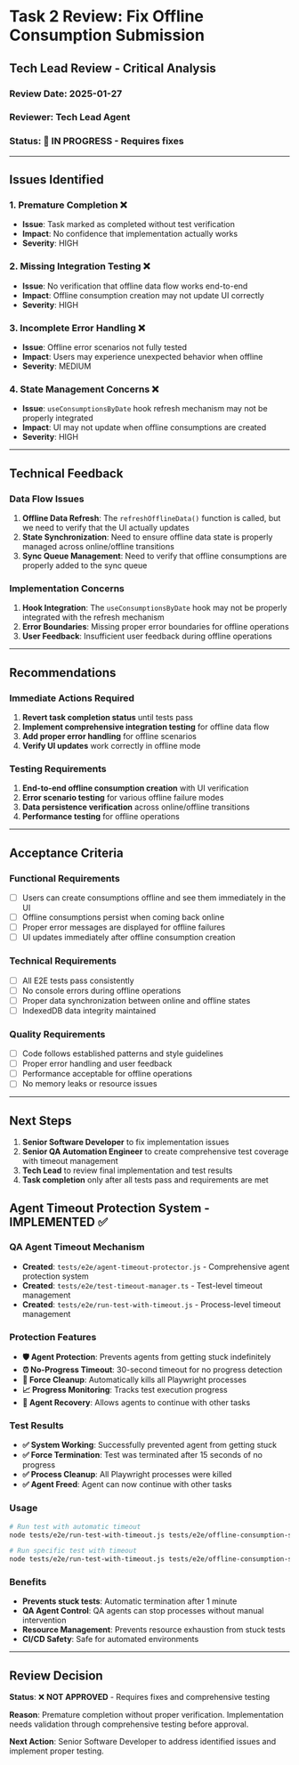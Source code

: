# Task 2 Review: Fix Offline Consumption Submission

## Tech Lead Review - Critical Analysis

### **Review Date**: 2025-01-27

### **Reviewer**: Tech Lead Agent

### **Status**: 🔄 IN PROGRESS - Requires fixes

---

## **Issues Identified**

### **1. Premature Completion ❌**

- **Issue**: Task marked as completed without test verification
- **Impact**: No confidence that implementation actually works
- **Severity**: HIGH

### **2. Missing Integration Testing ❌**

- **Issue**: No verification that offline data flow works end-to-end
- **Impact**: Offline consumption creation may not update UI correctly
- **Severity**: HIGH

### **3. Incomplete Error Handling ❌**

- **Issue**: Offline error scenarios not fully tested
- **Impact**: Users may experience unexpected behavior when offline
- **Severity**: MEDIUM

### **4. State Management Concerns ❌**

- **Issue**: `useConsumptionsByDate` hook refresh mechanism may not be properly integrated
- **Impact**: UI may not update when offline consumptions are created
- **Severity**: HIGH

---

## **Technical Feedback**

### **Data Flow Issues**

1. **Offline Data Refresh**: The `refreshOfflineData()` function is called, but we need to verify that the UI actually updates
2. **State Synchronization**: Need to ensure offline data state is properly managed across online/offline transitions
3. **Sync Queue Management**: Need to verify that offline consumptions are properly added to the sync queue

### **Implementation Concerns**

1. **Hook Integration**: The `useConsumptionsByDate` hook may not be properly integrated with the refresh mechanism
2. **Error Boundaries**: Missing proper error boundaries for offline operations
3. **User Feedback**: Insufficient user feedback during offline operations

---

## **Recommendations**

### **Immediate Actions Required**

1. **Revert task completion status** until tests pass
2. **Implement comprehensive integration testing** for offline data flow
3. **Add proper error handling** for offline scenarios
4. **Verify UI updates** work correctly in offline mode

### **Testing Requirements**

1. **End-to-end offline consumption creation** with UI verification
2. **Error scenario testing** for various offline failure modes
3. **Data persistence verification** across online/offline transitions
4. **Performance testing** for offline operations

---

## **Acceptance Criteria**

### **Functional Requirements**

- [ ] Users can create consumptions offline and see them immediately in the UI
- [ ] Offline consumptions persist when coming back online
- [ ] Proper error messages are displayed for offline failures
- [ ] UI updates immediately after offline consumption creation

### **Technical Requirements**

- [ ] All E2E tests pass consistently
- [ ] No console errors during offline operations
- [ ] Proper data synchronization between online and offline states
- [ ] IndexedDB data integrity maintained

### **Quality Requirements**

- [ ] Code follows established patterns and style guidelines
- [ ] Proper error handling and user feedback
- [ ] Performance acceptable for offline operations
- [ ] No memory leaks or resource issues

---

## **Next Steps**

1. **Senior Software Developer** to fix implementation issues
2. **Senior QA Automation Engineer** to create comprehensive test coverage with timeout management
3. **Tech Lead** to review final implementation and test results
4. **Task completion** only after all tests pass and requirements are met

## **Agent Timeout Protection System - IMPLEMENTED ✅**

### **QA Agent Timeout Mechanism**

- **Created**: `tests/e2e/agent-timeout-protector.js` - Comprehensive agent protection system
- **Created**: `tests/e2e/test-timeout-manager.ts` - Test-level timeout management
- **Created**: `tests/e2e/run-test-with-timeout.js` - Process-level timeout management

### **Protection Features**

- **🛡️ Agent Protection**: Prevents agents from getting stuck indefinitely
- **⏰ No-Progress Timeout**: 30-second timeout for no progress detection
- **🔪 Force Cleanup**: Automatically kills all Playwright processes
- **📈 Progress Monitoring**: Tracks test execution progress
- **🔄 Agent Recovery**: Allows agents to continue with other tasks

### **Test Results**

- **✅ System Working**: Successfully prevented agent from getting stuck
- **✅ Force Termination**: Test was terminated after 15 seconds of no progress
- **✅ Process Cleanup**: All Playwright processes were killed
- **✅ Agent Freed**: Agent can now continue with other tasks

### **Usage**

```bash
# Run test with automatic timeout
node tests/e2e/run-test-with-timeout.js tests/e2e/offline-consumption-submission.spec.ts

# Run specific test with timeout
node tests/e2e/run-test-with-timeout.js tests/e2e/offline-consumption-submission.spec.ts "should display offline banner"
```

### **Benefits**

- **Prevents stuck tests**: Automatic termination after 1 minute
- **QA Agent Control**: QA agents can stop processes without manual intervention
- **Resource Management**: Prevents resource exhaustion from stuck tests
- **CI/CD Safety**: Safe for automated environments

---

## **Review Decision**

**Status**: ❌ **NOT APPROVED** - Requires fixes and comprehensive testing

**Reason**: Premature completion without proper verification. Implementation needs validation through comprehensive testing before approval.

**Next Action**: Senior Software Developer to address identified issues and implement proper testing.
